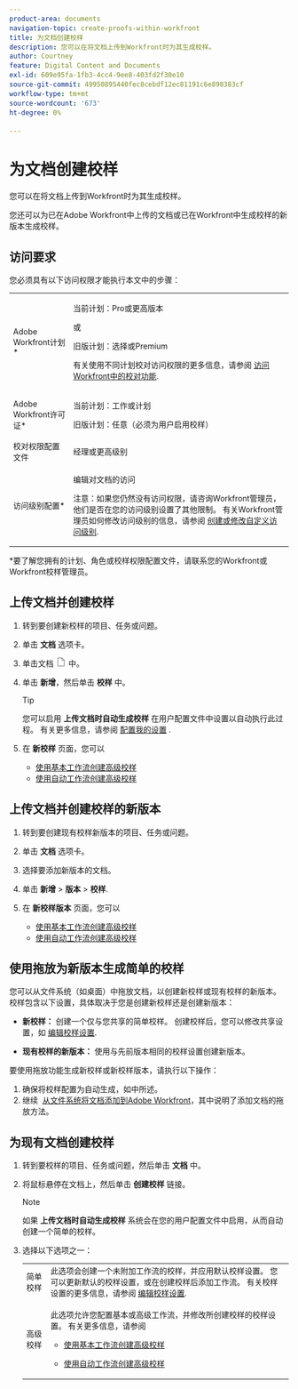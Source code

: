 ```yaml
---
product-area: documents
navigation-topic: create-proofs-within-workfront
title: 为文档创建校样
description: 您可以在将文档上传到Workfront时为其生成校样。
author: Courtney
feature: Digital Content and Documents
exl-id: 609e95fa-1fb3-4cc4-9ee8-403fd2f30e10
source-git-commit: 49950895440fec8cebdf12ec81191c6e890383cf
workflow-type: tm+mt
source-wordcount: '673'
ht-degree: 0%

---
```


# 为文档创建校样

您可以在将文档上传到Workfront时为其生成校样。

您还可以为已在Adobe Workfront中上传的文档或已在Workfront中生成校样的新版本生成校样。

<!--
If a proof fails to generate after following the steps described in the following sections, see [Troubleshoot proof creation failures](../../../review-and-approve-work/proofing/tips-tricks-and-troubleshooting/troubleshooting-proof-creation-failures.md).
-->

## 访问要求

您必须具有以下访问权限才能执行本文中的步骤：

<table style="table-layout:auto"> 
 <col> 
 <col> 
 <tbody> 
  <tr> 
   <td role="rowheader">Adobe Workfront计划*</td> 
   <td> <p>当前计划：Pro或更高版本</p> <p>或</p> <p>旧版计划：选择或Premium</p> <p>有关使用不同计划校对访问权限的更多信息，请参阅 <a href="/help/quicksilver/administration-and-setup/manage-workfront/configure-proofing/access-to-proofing-functionality.md" class="MCXref xref">访问Workfront中的校对功能</a>.</p> </td> 
  </tr> 
  <tr> 
   <td role="rowheader">Adobe Workfront许可证*</td> 
   <td> <p>当前计划：工作或计划</p> <p>旧版计划：任意（必须为用户启用校样）</p> </td> 
  </tr> 
  <tr> 
   <td role="rowheader">校对权限配置文件 </td> 
   <td>经理或更高级别</td> 
  </tr> 
  <tr> 
   <td role="rowheader">访问级别配置*</td> 
   <td> <p>编辑对文档的访问</p> <p>注意：如果您仍然没有访问权限，请咨询Workfront管理员，他们是否在您的访问级别设置了其他限制。 有关Workfront管理员如何修改访问级别的信息，请参阅 <a href="../../../administration-and-setup/add-users/configure-and-grant-access/create-modify-access-levels.md" class="MCXref xref">创建或修改自定义访问级别</a>.</p> </td> 
  </tr> 
 </tbody> 
</table>

&#42;要了解您拥有的计划、角色或校样权限配置文件，请联系您的Workfront或Workfront校样管理员。

## 上传文档并创建校样

1. 转到要创建新校样的项目、任务或问题。
1. 单击 **文档** 选项卡。
1. 单击文档 ![](assets/document-icon.png) 中。
1. 单击 **新增**，然后单击 **校样** 中。

   >[!TIP]
   >
   >您可以启用 **上传文档时自动生成校样** 在用户配置文件中设置以自动执行此过程。 有关更多信息，请参阅 [配置我的设置](../../../workfront-basics/manage-your-account-and-profile/configuring-your-user-profile/configure-my-settings.md) .

1. 在 **新校样** 页面，您可以

   * [使用基本工作流创建高级校样](../../../review-and-approve-work/proofing/creating-proofs-within-workfront/configure-basic-proof-workflow.md)
   * [使用自动工作流创建高级校样](../../../review-and-approve-work/proofing/creating-proofs-within-workfront/create-automated-proof-workflow.md)

## 上传文档并创建校样的新版本

1. 转到要创建现有校样新版本的项目、任务或问题。
1. 单击 **文档** 选项卡。
1. 选择要添加新版本的文档。
1. 单击 **新增** > **版本** > **校样**.
1. 在 **新校样版本** 页面，您可以

   * [使用基本工作流创建高级校样](../../../review-and-approve-work/proofing/creating-proofs-within-workfront/configure-basic-proof-workflow.md)
   * [使用自动工作流创建高级校样](../../../review-and-approve-work/proofing/creating-proofs-within-workfront/create-automated-proof-workflow.md)

## 使用拖放为新版本生成简单的校样

您可以从文件系统（如桌面）中拖放文档，以创建新校样或现有校样的新版本。 校样包含以下设置，具体取决于您是创建新校样还是创建新版本：

* **新校样：** 创建一个仅与您共享的简单校样。 创建校样后，您可以修改共享设置，如 [编辑校样设置](../../../review-and-approve-work/proofing/managing-proofs-within-workfront/edit-proof-settings.md).

* **现有校样的新版本：** 使用与先前版本相同的校样设置创建新版本。

要使用拖放功能生成新校样或新校样版本，请执行以下操作：

1. 确保将校样配置为自动生成，如中所述。
1. 继续  [从文件系统将文档添加到Adobe Workfront](../../../documents/adding-documents-to-workfront/add-documents-from-file-system.md)，其中说明了添加文档的拖放方法。 

## 为现有文档创建校样

1. 转到要校样的项目、任务或问题，然后单击 **文档** 中。
1. 将鼠标悬停在文档上，然后单击 **创建校样** 链接。

   >[!NOTE]
   >
   >如果 **上传文档时自动生成校样** 系统会在您的用户配置文件中启用，从而自动创建一个简单的校样。

1. 选择以下选项之一：

   <table style="table-layout:auto"> 
    <col> 
    <col> 
    <tbody> 
     <tr> 
      <td role="rowheader">简单校样</td> 
      <td>此选项会创建一个未附加工作流的校样，并应用默认校样设置。 您可以更新默认的校样设置，或在创建校样后添加工作流。 有关校样设置的更多信息，请参阅 <a href="../../../review-and-approve-work/proofing/managing-proofs-within-workfront/edit-proof-settings.md" class="MCXref xref">编辑校样设置</a>.</td> 
     </tr> 
     <tr> 
      <td role="rowheader">高级校样</td> 
      <td> <p>此选项允许您配置基本或高级工作流，并修改所创建校样的校样设置。 有关更多信息，请参阅 </p> 
       <ul> 
        <li> <p><a href="../../../review-and-approve-work/proofing/creating-proofs-within-workfront/configure-basic-proof-workflow.md" class="MCXref xref">使用基本工作流创建高级校样</a> </p> </li> 
        <li> <p><a href="../../../review-and-approve-work/proofing/creating-proofs-within-workfront/create-automated-proof-workflow.md" class="MCXref xref">使用自动工作流创建高级校样</a> </p> </li> 
       </ul> </td> 
     </tr> 
    </tbody> 
   </table>
